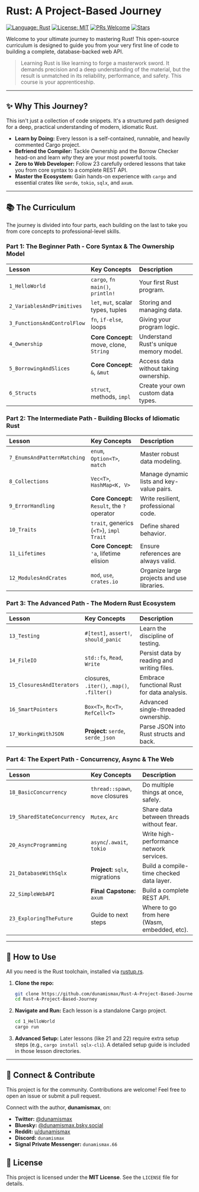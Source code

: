 # Rust: A Project-Based Journey

[![Language: Rust](https://img.shields.io/badge/Language-Rust-orange.svg)](https://www.rust-lang.org)
[![License: MIT](https://img.shields.io/badge/License-MIT-yellow.svg)](https://github.com/dunamismax/Rust-A-Project-Based-Journey/blob/main/LICENSE)
[![PRs Welcome](https://img.shields.io/badge/PRs-welcome-brightgreen.svg?style=flat-square)](https://github.com/dunamismax/Rust-A-Project-Based-Journey/issues)
[![Stars](https://img.shields.io/github/stars/dunamismax/Rust-A-Project-Based-Journey?style=social)](https://github.com/dunamismax/Rust-A-Project-Based-Journey/stargazers)

Welcome to your ultimate journey to mastering Rust! This open-source curriculum is designed to guide you from your very first line of code to building a complete, database-backed web API.

> Learning Rust is like learning to forge a masterwork sword. It demands precision and a deep understanding of the material, but the result is unmatched in its reliability, performance, and safety. This course is your apprenticeship.

---

## ✨ Why This Journey?

This isn't just a collection of code snippets. It's a structured path designed for a deep, practical understanding of modern, idiomatic Rust.

*   **Learn by Doing:** Every lesson is a self-contained, runnable, and heavily commented Cargo project.
*   **Befriend the Compiler:** Tackle Ownership and the Borrow Checker head-on and learn *why* they are your most powerful tools.
*   **Zero to Web Developer:** Follow 23 carefully ordered lessons that take you from core syntax to a complete REST API.
*   **Master the Ecosystem:** Gain hands-on experience with `cargo` and essential crates like `serde`, `tokio`, `sqlx`, and `axum`.

---

## 📚 The Curriculum

The journey is divided into four parts, each building on the last to take you from core concepts to professional-level skills.

### Part 1: The Beginner Path - Core Syntax & The Ownership Model
| Lesson | Key Concepts | Description |
| :--- | :--- | :--- |
| `1_HelloWorld` | `cargo`, `fn main()`, `println!` | Your first Rust program. |
| `2_VariablesAndPrimitives` | `let`, `mut`, scalar types, tuples | Storing and managing data. |
| `3_FunctionsAndControlFlow`| `fn`, `if-else`, loops | Giving your program logic. |
| `4_Ownership` | **Core Concept:** move, clone, `String` | Understand Rust's unique memory model. |
| `5_BorrowingAndSlices` | **Core Concept:** `&`, `&mut` | Access data without taking ownership. |
| `6_Structs` | `struct`, methods, `impl` | Create your own custom data types. |

### Part 2: The Intermediate Path - Building Blocks of Idiomatic Rust
| Lesson | Key Concepts | Description |
| :--- | :--- | :--- |
| `7_EnumsAndPatternMatching` | `enum`, `Option<T>`, `match` | Master robust data modeling. |
| `8_Collections` | `Vec<T>`, `HashMap<K, V>` | Manage dynamic lists and key-value pairs. |
| `9_ErrorHandling` | **Core Concept:** `Result`, the `?` operator | Write resilient, professional code. |
| `10_Traits` | `trait`, generics (`<T>`), `impl Trait` | Define shared behavior. |
| `11_Lifetimes` | **Core Concept:** `'a`, lifetime elision | Ensure references are always valid. |
| `12_ModulesAndCrates` | `mod`, `use`, `crates.io` | Organize large projects and use libraries. |

### Part 3: The Advanced Path - The Modern Rust Ecosystem
| Lesson | Key Concepts | Description |
| :--- | :--- | :--- |
| `13_Testing` | `#[test]`, `assert!`, `should_panic` | Learn the discipline of testing. |
| `14_FileIO` | `std::fs`, `Read`, `Write` | Persist data by reading and writing files. |
| `15_ClosuresAndIterators` | closures, `.iter()`, `.map()`, `.filter()` | Embrace functional Rust for data analysis. |
| `16_SmartPointers` | `Box<T>`, `Rc<T>`, `RefCell<T>` | Advanced single-threaded ownership. |
| `17_WorkingWithJSON` | **Project:** `serde`, `serde_json` | Parse JSON into Rust structs and back. |

### Part 4: The Expert Path - Concurrency, Async & The Web
| Lesson | Key Concepts | Description |
| :--- | :--- | :--- |
| `18_BasicConcurrency` | `thread::spawn`, `move` closures | Do multiple things at once, safely. |
| `19_SharedStateConcurrency`| `Mutex`, `Arc` | Share data between threads without fear. |
| `20_AsyncProgramming` | `async`/`.await`, `tokio` | Write high-performance network services. |
| `21_DatabaseWithSqlx` | **Project:** `sqlx`, migrations | Build a compile-time checked data layer. |
| `22_SimpleWebAPI` | **Final Capstone:** `axum` | Build a complete REST API. |
| `23_ExploringTheFuture` | Guide to next steps | Where to go from here (Wasm, embedded, etc). |

---

## 🚀 How to Use

All you need is the Rust toolchain, installed via [rustup.rs](https://rustup.rs/).

1.  **Clone the repo:**
    ```sh
    git clone https://github.com/dunamismax/Rust-A-Project-Based-Journey.git
    cd Rust-A-Project-Based-Journey
    ```

2.  **Navigate and Run:** Each lesson is a standalone Cargo project.
    ```sh
    cd 1_HelloWorld
    cargo run
    ```
3.  **Advanced Setup:** Later lessons (like 21 and 22) require extra setup steps (e.g., `cargo install sqlx-cli`). A detailed setup guide is included in those lesson directories.

---

## 💬 Connect & Contribute

This project is for the community. Contributions are welcome! Feel free to open an issue or submit a pull request.

Connect with the author, **dunamismax**, on:

*   **Twitter:** [@dunamismax](https://twitter.com/dunamismax)
*   **Bluesky:** [@dunamismax.bsky.social](https://bsky.app/profile/dunamismax.bsky.social)
*   **Reddit:** [u/dunamismax](https://www.reddit.com/user/dunamismax)
*   **Discord:** `dunamismax`
*   **Signal Private Messenger:** `dunamismax.66`

## 📜 License

This project is licensed under the **MIT License**. See the `LICENSE` file for details.